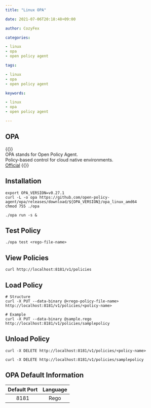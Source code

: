 ```yaml
---
title: "Linux OPA"

date: 2021-07-06T20:18:48+09:00

author: CozyFex

categories:

- linux
- opa
- open policy agent

tags:

- linux
- opa
- open policy agent

keywords:

- linux
- opa
- open policy agent

---
```


## OPA

{{<admonition note OPA true>}}  
OPA stands for Open Policy Agent.  
Policy-based control for cloud native environments.  
[Official](https://www.openpolicyagent.org)
{{</admonition>}}

## Installation

```shell
export OPA_VERSION=v0.27.1
curl -L -o opa https://github.com/open-policy-agent/opa/releases/download/${OPA_VERSION}/opa_linux_amd64
chmod 755 ./opa
```

```shell
./opa run -s &
```

## Test Policy

```shell
./opa test <rego-file-name>
```

## View Policies

```shell
curl http://localhost:8181/v1/policies
```

## Load Policy

```shell
# Structure
curl -X PUT --data-binary @<rego-policy-file-name> http://localhost:8181/v1/policies/<policy-name>
```

```shell
# Example
curl -X PUT --data-binary @sample.rego http://localhost:8181/v1/policies/samplepolicy
```

## Unload Policy

```shell
curl -X DELETE http://localhost:8181/v1/policies/<policy-name>
```

```shell
curl -X DELETE http://localhost:8181/v1/policies/samplepolicy
```

## OPA Default Information

| Default Port | Language |  
|:-:|:-:|  
| 8181 | Rego |  




